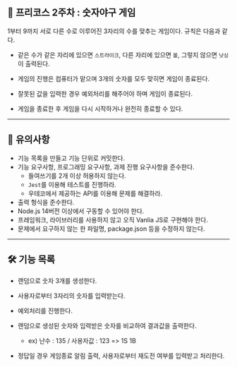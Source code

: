 ## 🚀 프리코스 2주차 : 숫자야구 게임

1부터 9까지 서로 다른 수로 이루어진 3자리의 수를 맞추는 게임이다. 규칙은 다음과 같다.

* 같은 수가 같은 자리에 있으면 `스트라이크`, 다른 자리에 있으면 `볼`, 그렇지 않으면 `낫싱`이 출력된다.

* 게임의 진행은 컴퓨터가 맡으며 3개의 숫자를 모두 맞히면 게임이 종료된다.

* 잘못된 값을 입력한 경우 예외처리를 해주어야 하며 게임이 종료된다.

* 게임을 종료한 후 게임을 다시 시작하거나 완전히 종료할 수 있다.

***

## 🚨 유의사항
* 기능 목록을 만들고 기능 단위로 커밋한다.
* 기능 요구사항, 프로그래밍 요구사항, 과제 진행 요구사항을 준수한다.
    - 들여쓰기를 2개 이상 허용하지 않는다.
    - `Jest`를 이용해 테스트를 진행하라.
    - 우테코에서 제공하는 API를 이용해 문제를 해결하라.
* 출력 형식을 준수한다.
* Node.js 14버전 이상에서 구동할 수 있어야 한다.
* 프레임워크, 라이브러리를 사용하지 않고 오직 Vanlia JS로 구현해야 한다.
* 문제에서 요구하지 않는 한 파일명, package.json 등을 수정하지 않는다.

***

## 🛠 기능 목록


* 랜덤으로 숫자 3개를 생성한다.

* 사용자로부터 3자리의 숫자를 입력받는다.

* 예외처리를 진행한다.

* 랜덤으로 생성된 숫자와 입력받은 숫자를 비교하여 결과값을 출력한다.
    - ex) 난수 : 135 / 사용자값 : 123 => 1S 1B

* 정답일 경우 게임종료 알림 출력, 사용자로부터 재도전 여부를 입력받고 처리한다.
